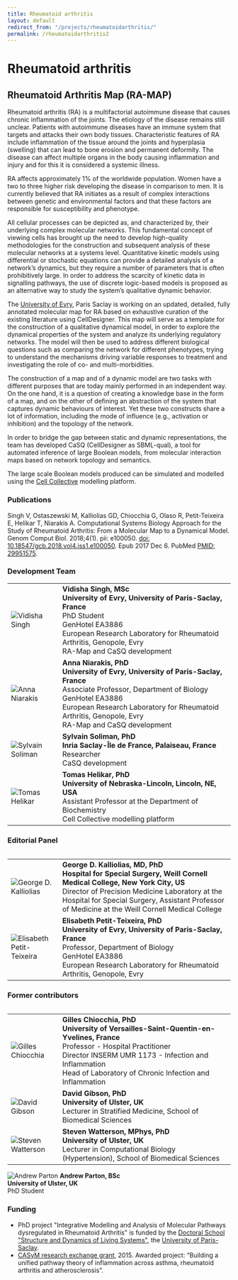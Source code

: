 ```yaml
---
title: Rheumatoid arthritis
layout: default
redirect_from: "/projects/rheumatoidarthritis/"
permalink: /rheumatoidarthritis2
---
```



# Rheumatoid arthritis
## Rheumatoid Arthritis Map (RA-MAP)

Rheumatoid arthritis (RA) is a multifactorial autoimmune disease that causes chronic inflammation of the joints. The etiology of the disease remains still unclear. Patients with autoimmune diseases have an immune system that targets and attacks their own body tissues. Characteristic features of RA include inflammation of the tissue around the joints and hyperplasia (swelling) that can lead to bone erosion and permanent deformity. The disease can affect multiple organs in the body causing inflammation and injury and for this it is considered a systemic illness.

RA affects approximately 1% of the worldwide population. Women have a two to three higher risk developing the disease in comparison to men. It is currently believed that RA initiates as a result of complex interactions between genetic and environmental factors and that these factors are responsible for susceptibility and phenotype.

All cellular processes can be depicted as, and characterized by, their underlying complex molecular networks. This fundamental concept of viewing cells has brought up the need to develop high-quality methodologies for the construction and subsequent analysis of these molecular networks at a systems level. Quantitative kinetic models using differential or stochastic equations can provide a detailed analysis of a network’s dynamics, but they require a number of parameters that is often prohibitively large. In order to address the scarcity of kinetic data in signalling pathways, the use of discrete logic-based models is proposed as an alternative way to study the system’s qualitative dynamic behavior.

The [University of Evry](http://www.univ-evry.fr/en/), Paris Saclay is working on an updated, detailed, fully annotated molecular map for RA based on exhaustive curation of the existing literature using CellDesigner. This map will serve as a template for the construction of a qualitative dynamical model, in order to explore the dynamical properties of the system and analyze its underlying regulatory networks. The model will then be used to address different biological questions such as comparing the network for different phenotypes, trying to understand the mechanisms driving variable responses to treatment and investigating the role of co- and multi-morbidities.

The construction of a map and of a dynamic model are two tasks with different purposes that are today mainly performed in an independent way. On the one hand, it is a question of creating a knowledge base in the form of a map, and on the other of defining an abstraction of the system that captures dynamic behaviours of interest. Yet these two constructs share a lot of information, including the mode of influence (e.g., activation or inhibition) and the topology of the network.

In order to bridge the gap between static and dynamic representations, the team has developed CaSQ (CellDesigner as SBML-qual), a tool for automated inference of large Boolean models, from molecular interaction maps based on network topology and semantics.

The large scale Boolean models produced can be simulated and modelled using the [Cell Collective](https://cellcollective.org/) modelling platform.   

### Publications

Singh V, Ostaszewski M, Kalliolias GD, Chiocchia G, Olaso R, Petit-Teixeira E, Helikar T, Niarakis A. Computational Systems Biology Approach for the Study of Rheumatoid Arthritis: From a Molecular Map to a Dynamical Model. Genom Comput Biol. 2018;4(1). pii: e100050. [doi: 10.18547/gcb.2018.vol4.iss1.e100050](https://doi.org/10.18547/gcb.2018.vol4.iss1.e100050). Epub 2017 Dec 6. PubMed [PMID: 29951575](https://www.ncbi.nlm.nih.gov/pubmed/29951575). 

### Development Team

<table>
<tr>
<td style="width: 100px;"><img src="../images/team/VidishaSingh.jpg" alt="Vidisha Singh" /></td>
<td><strong>Vidisha Singh, MSc</strong><br />
<strong>University of Evry, University of Paris-Saclay, France</strong><br />PhD Student
<br />GenHotel EA3886
<br />European Research Laboratory for Rheumatoid Arthritis, Genopole, Evry
<br />RA-Map and CaSQ development</td>
</tr>
<tr>
<td><img src="../images/team/AnnaNiarakis.jpg" alt="Anna Niarakis" /></td>
<td><strong>Anna Niarakis, PhD</strong><br />
<strong>University of Evry, University of Paris-Saclay, France</strong><br />Associate Professor, Department of Biology
<br />GenHotel EA3886
<br />European Research Laboratory for Rheumatoid Arthritis, Genopole, Evry 
<br />RA-Map and CaSQ development</td>
</tr>
<tr>
<td><img src="../images/team/SylvainSoliman.jpg" alt="Sylvain Soliman" /></td>
<td><strong>Sylvain Soliman, PhD</strong><br />
<strong>Inria Saclay-Île de France, Palaiseau, France</strong><br />Researcher
<br />CaSQ development</td>
</tr>
<tr>
<td><img src="../images/team/TomasHelikar.jpg" alt="Tomas Helikar" /></td>
<td><strong>Tomas Helikar, PhD</strong><br />
<strong>University of Nebraska-Lincoln, Lincoln, NE, USA</strong><br />Assistant Professor at the Department of Biochemistry
<br />Cell Collective modelling platform</td>
</tr>
<table>



### Editorial Panel

<table>
<tr>
<td style="width: 100px;"><img src="../images/team/GeorgeKalliolias.jpg" alt="George D. Kalliolias" /></td>
<td><strong>George D. Kalliolias, MD, PhD</strong><br />
<strong>Hospital for Special Surgery, Weill Cornell Medical College, New York City, US</strong><br />
Director of Precision Medicine Laboratory at the Hospital for Special Surgery, Assistant Professor of Medicine at the Weill Cornell Medical College</td>
</tr>
<tr>
<td><img src="../images/team/ElisabethPetitTeixeira.jpg" alt="Elisabeth Petit-Teixeira" /></td>
<td><strong>Elisabeth Petit-Teixeira, PhD</strong><br />
<strong>University of Evry, University of Paris-Saclay, France</strong><br />Professor, Department of Biology
<br />GenHotel EA3886
<br />European Research Laboratory for Rheumatoid Arthritis, Genopole, Evry</td>
</tr>
<table>
  
  
  

### Former contributors

<table>
<tr>
<td><img src="../images/team/GillesChiocchia.jpg" alt="Gilles Chiocchia" /></td>
<td><strong>Gilles Chiocchia, PhD</strong><br />
<strong>University of Versailles-Saint-Quentin-en-Yvelines, France</strong><br />
Professor - Hospital Practitioner <br />
Director INSERM UMR 1173 - Infection and Inflammation <br />
Head of Laboratory of Chronic Infection and Inflammation</td>
</tr>
<tr>
<td style="width: 100px;"><img src="../images/team/DavidGibson.jpg" alt="David Gibson" /></td>
<td><strong>David Gibson, PhD</strong><br />
<strong>University of Ulster, UK</strong><br />Lecturer in Stratified Medicine, School of Biomedical Sciences</td>
</tr>
<tr>
<td><img src="../images/team/StevenWatterson.jpg" alt="Steven Watterson" /></td>
<td><strong>Steven Watterson, MPhys, PhD</strong><br />
<strong>University of Ulster, UK</strong><br />Lecturer in Computational Biology (Hypertension), School of Biomedical Sciences</td>
</tr>
</table>
</tr>
<tr>
<td><img src="../images/team/AndrewParton.jpg" alt="Andrew Parton" /></td>
<td><strong>Andrew Parton, BSc</strong><br />
<strong>University of Ulster, UK</strong><br />PhD Student</td>
</tr>
<table>
  

### Funding

<ul>
<li>PhD project "Integrative Modelling and Analysis of Molecular Pathways dysregulated in Rheumatoid Arthritis" is funded by the <a href="https://www.universite-paris-saclay.fr/en/node/7231#l-ecole-doctorale" target="_blank">Doctoral School "Structure and Dynamics of Living Systems"</a>, the <a href="https://www.universite-paris-saclay.fr/en" target="_blank">University of Paris-Saclay</a>.</li> 
<li><a href="https://www.casym.eu/blog/category/casym-research-exchange-grants/" target="_blank">CASyM research exchange grant</a>, 2015. Awarded project: “Building a unified pathway theory of inflammation across asthma, 
rheumatoid arthritis and atherosclerosis”.</li>
</ul>
